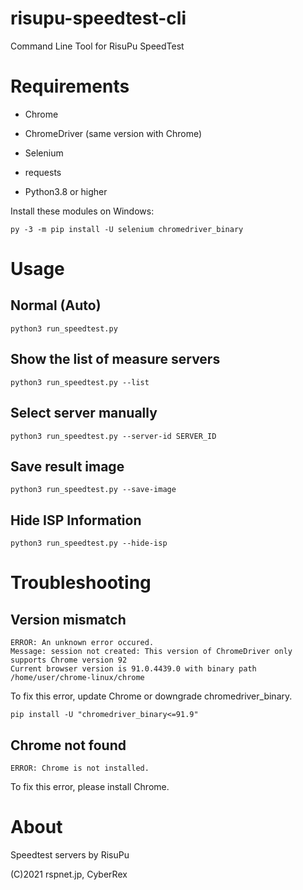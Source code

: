 # risupu-speedtest-cli
Command Line Tool for RisuPu SpeedTest

# Requirements
- Chrome

- ChromeDriver (same version with Chrome)

- Selenium

- requests

- Python3.8 or higher

Install these modules on Windows:

```
py -3 -m pip install -U selenium chromedriver_binary
```

# Usage
## Normal (Auto)
`python3 run_speedtest.py`

## Show the list of measure servers
`python3 run_speedtest.py --list`

## Select server manually
`python3 run_speedtest.py --server-id SERVER_ID`

## Save result image
`python3 run_speedtest.py --save-image`

## Hide ISP Information
`python3 run_speedtest.py --hide-isp`

# Troubleshooting
## Version mismatch
```
ERROR: An unknown error occured.
Message: session not created: This version of ChromeDriver only supports Chrome version 92
Current browser version is 91.0.4439.0 with binary path /home/user/chrome-linux/chrome
```

To fix this error, update Chrome or downgrade chromedriver_binary.

```
pip install -U "chromedriver_binary<=91.9"
```

## Chrome not found
```
ERROR: Chrome is not installed.
```

To fix this error, please install Chrome.

# About
Speedtest servers by RisuPu

(C)2021 rspnet.jp, CyberRex

